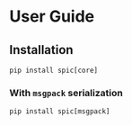 # User Guide

## Installation

`pip install spic[core]`

### With `msgpack` serialization

`pip install spic[msgpack]`
